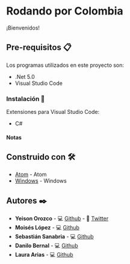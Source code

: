 # Rodando por Colombia

¡Bienvenidos!

## Pre-requisitos 📋

Los programas utilizados en este proyecto son:
* .Net 5.0
* Visual Studio Code

### Instalación 🔧

Extensiones para Visual Studio Code:
* C#

#### Notas

## Construido con 🛠️

* [Atom](https://atom.io/) - Atom
* [Windows](https://www.microsoft.com/es-co/windows/) - Windows

## Autores ✒️

* **Yeison Orozco** - 💻 [Github](https://gist.github.com/yeison-oc)­­ - 📱 [Twitter](https://twitter.com/yeison__oc)
* **Moisés López** - 💻 [Github](https://github.com/Moises2681)
* **Sebastián Sanabria** - 💻 [Github](https://github.com/Sebas2329)
* **Danilo Bernal** - 💻 [Github](https://github.com/Killdan)­­
* **Laura Arias** - 💻 [Github](https://github.com/LauraArias21)­­
